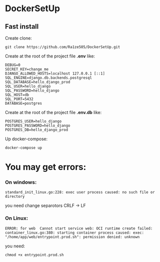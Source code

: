# DockerSetUp
## Fast install
Create clone:
```
git clone https://github.com/Ra1ze505/DockerSetUp.git
```

Create at the root of the project file **.env** like:

```
DEBUG=0
SECRET_KEY=change_me
DJANGO_ALLOWED_HOSTS=localhost 127.0.0.1 [::1]
SQL_ENGINE=django.db.backends.postgresql
SQL_DATABASE=hello_django_prod
SQL_USER=hello_django
SQL_PASSWORD=hello_django
SQL_HOST=db
SQL_PORT=5432
DATABASE=postgres
```

Create at the root of the project file **.env.db** like:
``` 
POSTGRES_USER=hello_django
POSTGRES_PASSWORD=hello_django
POSTGRES_DB=hello_django_prod
```

Up docker-compose:
```
docker-compose up
```

# You may get errors:
### On windows:
```
standard_init_linux.go:228: exec user process caused: no such file or directory
```
you need change separotors CRLF -> LF

### On Linux:
```
ERROR: for web  Cannot start service web: OCI runtime create failed: container_linux.go:380: starting container process caused: exec: "/home/app/web/entrypoint.prod.sh": permission denied: unknown
```
you need:
```
chmod +x entrypoint.prod.sh 
```

